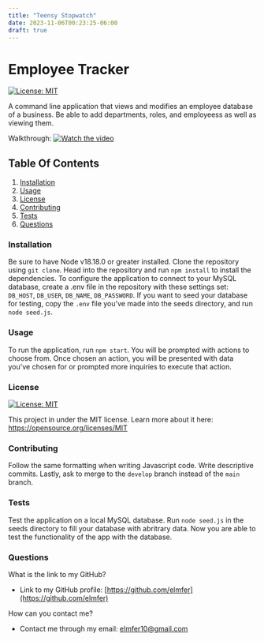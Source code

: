 ```yaml
---
title: "Teensy Stopwatch"
date: 2023-11-06T00:23:25-06:00
draft: true
---
```


# Employee Tracker

 [![License: MIT](https://img.shields.io/badge/License-MIT-yellow.svg)](https://opensource.org/licenses/MIT)
 
A command line application that views and modifies an employee database of a business. Be able to add departments, roles, and employeess as well as viewing them.

Walkthrough:
[![Watch the video](./assets/images/screenshot.png)](https://drive.google.com/file/d/1T8DznmHIdRJql7CMdw_CVEFYWJ5Q_4fY/view?usp=sharing)
 
## Table Of Contents
1. [Installation](#installation)
2. [Usage](#usage)
3. [License](#license)
4. [Contributing](#contributing)
5. [Tests](#tests)
6. [Questions](#questions)
 
### Installation
 
Be sure to have Node v18.18.0 or greater installed. Clone the repository using `git clone`. Head into the repository and run `npm install` to install the dependencies. To configure the application to connect to your MySQL database, create a .env file in the repository with these settings set: `DB_HOST`, `DB_USER`, `DB_NAME`, `DB_PASSWORD`. If you want to seed your database for testing, copy the `.env` file you've made into the seeds directory, and run `node seed.js`.
 
### Usage
 
To run the application, run `npm start`. You will be prompted with actions to choose from. Once chosen an action, you will be presented with data you've chosen for or prompted more inquiries to execute that action.
 
### License
 
 [![License: MIT](https://img.shields.io/badge/License-MIT-yellow.svg)](https://opensource.org/licenses/MIT)

This project in under the MIT license. Learn more about it here: https://opensource.org/licenses/MIT
 
### Contributing
 
Follow the same formatting when writing Javascript code. Write descriptive commits. Lastly, ask to merge to the `develop` branch instead of the `main` branch.
 
### Tests
 
Test the application on a local MySQL database. Run `node seed.js` in the seeds directory to fill your database with abritrary data. Now you are able to test the functionality of the app with the database.
 
### Questions
 
What is the link to my GitHub?
 
- Link to my GitHub profile: [https://github.com/elmfer](https://github.com/elmfer)
 
How can you contact me?
 
- Contact me through my email: [elmfer10@gmail.com](mailto:elmfer10@gmail.com)